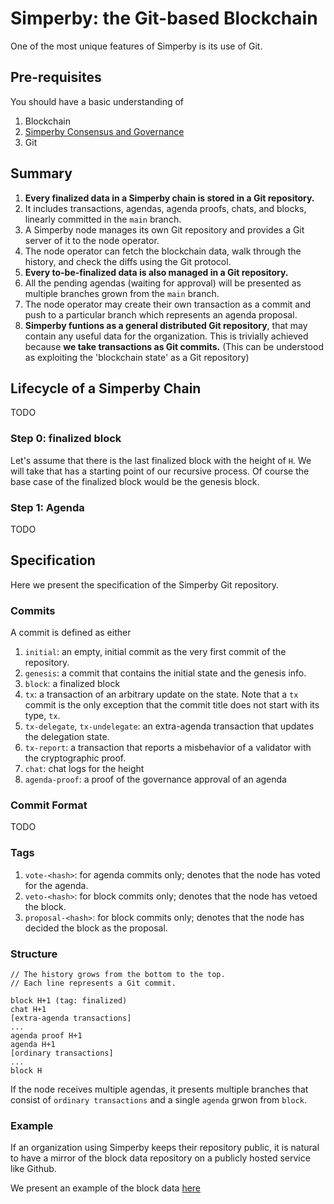 # Simperby: the Git-based Blockchain

One of the most unique features of Simperby is its use of Git.

## Pre-requisites

You should have a basic understanding of

1. Blockchain
2. [Simperby Consensus and Governance](./protocol_overview.md)
3. Git

## Summary

1. **Every finalized data in a Simperby chain is stored in a Git repository.**
2. It includes transactions, agendas, agenda proofs, chats, and blocks, linearly committed in the `main` branch.
3. A Simperby node manages its own Git repository and provides a Git server of it to the node operator.
4. The node operator can fetch the blockchain data, walk through the history, and check the diffs using the Git protocol.
5. **Every to-be-finalized data is also managed in a Git repository.**
6. All the pending agendas (waiting for approval) will be presented as multiple branches grown from the `main` branch.
7. The node operator may create their own transaction as a commit and push to a particular branch which represents an agenda proposal.
8. **Simperby funtions as a general distributed Git repository**, that may contain any useful data for the organization. This is trivially achieved because **we take transactions as Git commits.** (This can be understood as exploiting the 'blockchain state' as a Git repository)

## Lifecycle of a Simperby Chain

TODO

### Step 0: finalized block

Let's assume that there is the last finalized block with the height of `H`.
We will take that has a starting point of our recursive process. Of course the base case of the finalized block would be the genesis block.

### Step 1: Agenda

TODO

## Specification

Here we present the specification of the Simperby Git repository.

### Commits

A commit is defined as either

1. `initial`: an empty, initial commit as the very first commit of the repository.
2. `genesis`: a commit that contains the initial state and the genesis info.
3. `block`: a finalized block
4. `tx`: a transaction of an arbitrary update on the state. Note that a `tx` commit is the only exception that the commit title does not start with its type, `tx`.
5. `tx-delegate`, `tx-undelegate`: an extra-agenda transaction that updates the delegation state.
6. `tx-report`: a transaction that reports a misbehavior of a validator with the cryptographic proof.
7. `chat`: chat logs for the height
8. `agenda-proof`: a proof of the governance approval of an agenda

### Commit Format

TODO

### Tags

1. `vote-<hash>`: for agenda commits only; denotes that the node has voted for the agenda.
2. `veto-<hash>`: for block commits only; denotes that the node has vetoed the block.
3. `proposal-<hash>`: for block commits only; denotes that the node has decided the block as the proposal.

### Structure

```text
// The history grows from the bottom to the top.
// Each line represents a Git commit.

block H+1 (tag: finalized)
chat H+1
[extra-agenda transactions]
...
agenda proof H+1
agenda H+1
[ordinary transactions]
...
block H
```

If the node receives multiple agendas, it presents multiple branches that consist of `ordinary transactions` and a single `agenda` grwon from `block`.

### Example

If an organization using Simperby keeps their repository public, it is natural to have a mirror of the block data repository on a publicly hosted service like Github.

We present an example of the block data [here](https://github.com/postech-dao/simperby-git-example)
